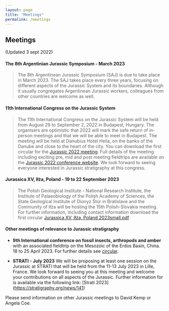 ```yaml
---
layout: page
title: "Meetings"
permalink: /meetings
---
```

## Meetings 
(Updated 3 sept 2022)

#### The 8th Argentinian Jurassic Symposium - March 2023
> The 8th Argentinean Jurassic Symposium (SAJ) is due to take place in March 2023. The SAJ takes place every three years, focusing on different aspects of the Jurassic System and its boundaries. Although it usually congregates Argentinean Jurassic workers, colleagues from other countries are welcome as well.

#### 11th International Congress on the Jurassic System
> The 11th International Congress on the Jurassic System will be held from August 29 to September 2, 2022 in Budapest, Hungary. The organisers are optimistic that 2022 will mark the safe return of in-person meetings and that we will be able to meet in Budapest. The meeting will be held at Danubius Hotel Helia, on the banks of the Danube and close to the heart of the city. You can download the first circular for the [Jurassic 2022 meeting](https://jurassic2022.hu/download/jurassic2022.pdf). Full details of the meeting including exciting pre, mid and post meeting fieldtrips are available on the [Jurassic 2022 conference website](https://jurassic2022.hu/). We look forward to seeing everyone interested in Jurassic stratigraphy at this congress.

#### Jurassica XV, Iłża, Poland  - 19 to 22 September 2023
> The Polish Geological Institute - National Research Institute, the Institute of Palaeobiology of the Polish Academy of Sciences, the State Geological Institute of Dionyz Štúr in Bratislave and the Community of Iłża will be hosting the 15th Polish-Slovakia meeting. For further information, including contact information download the first circular [Jurassica XV, Iłża, Poland 2023small.pdf](https://github.com/i-c-stratigraphy/subcommission-jurassic/files/9485131/Jurassica.XV.Ilza.Poland.2023small.pdf)

#### Other meetings of relevance to Jurassic stratigraphy

* **9th International conference on fossil insects, arthropods and amber** with an associated fieldtrip on the Mesozoic of the Erdos Basin, China. 18 to 25 April 2023. For further details see [circular](files/9th_conference_on_fossil_insects.pdf).

* **STRATI - July 2023** We will be proposing at least one session on the Jurassic at STRATI that will be held from the 11-13 July 2023 in Lille, France. We look forward to seeing you at this meeting and welcome your contributions on all aspects of the Jurassic. Further information for is available via the following link: [Strati 2023] (https://stratigraphy.org/news/141)

Please send information on other Jurassic meetings to David Kemp or Angela Coe.
